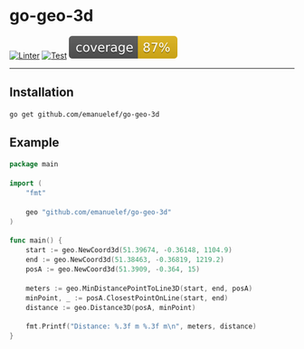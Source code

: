 # go-geo-3d

[![Linter](https://github.com/emanuelef/go-geo-3d/actions/workflows/linter.yml/badge.svg)](https://github.com/emanuelef/go-geo-3d/actions/workflows/linter.yml)
[![Test](https://github.com/emanuelef/go-geo-3d/actions/workflows/test.yml/badge.svg)](https://github.com/emanuelef/go-geo-3d/actions/workflows/test.yml)
![Coverage](https://raw.githubusercontent.com/emanuelef/go-geo-3d/badges/.badges/main/coverage.svg)


----

## Installation
```bash
go get github.com/emanuelef/go-geo-3d
```

## Example

```go
package main

import (
	"fmt"

	geo "github.com/emanuelef/go-geo-3d"
)

func main() {
	start := geo.NewCoord3d(51.39674, -0.36148, 1104.9)
	end := geo.NewCoord3d(51.38463, -0.36819, 1219.2)
	posA := geo.NewCoord3d(51.3909, -0.364, 15)

	meters := geo.MinDistancePointToLine3D(start, end, posA)
	minPoint, _ := posA.ClosestPointOnLine(start, end)
	distance := geo.Distance3D(posA, minPoint)

	fmt.Printf("Distance: %.3f m %.3f m\n", meters, distance)
}

```